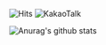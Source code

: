 ![Hits](https://hits.seeyoufarm.com/api/count/incr/badge.svg?url=https%3A%2F%2Fgithub.com%2FAstraKR&count_bg=%234AB6E7&title_bg=%23555555&icon=opsgenie.svg&icon_color=%23E7E7E7&title=%EB%B0%A9%EB%AC%B8%EC%9E%90&edge_flat=false)
![KakaoTalk](https://img.shields.io/badge/-카카오톡-blue?style=flat-square&logo=google%20Messages&logoColor=black&link=https://open.kakao.com/me/AstraKR)

![Anurag's github stats](https://github-readme-stats.vercel.app/api?username=AstraKR&show_icons=true&theme=prussian)
